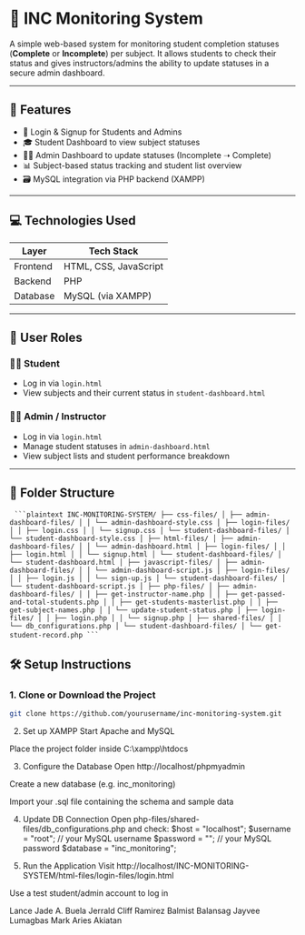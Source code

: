 # 📝 INC Monitoring System

A simple web-based system for monitoring student completion statuses (**Complete** or **Incomplete**) per subject. It allows students to check their status and gives instructors/admins the ability to update statuses in a secure admin dashboard.

---

## 📌 Features

- 🔐 Login & Signup for Students and Admins
- 🎓 Student Dashboard to view subject statuses
- 🧑‍🏫 Admin Dashboard to update statuses (Incomplete ➝ Complete)
- 📊 Subject-based status tracking and student list overview
- 🗃️ MySQL integration via PHP backend (XAMPP)

---

## 💻 Technologies Used

| Layer    | Tech Stack            |
| -------- | --------------------- |
| Frontend | HTML, CSS, JavaScript |
| Backend  | PHP                   |
| Database | MySQL (via XAMPP)     |

---

## 👤 User Roles

### 👨‍🎓 Student

- Log in via `login.html`
- View subjects and their current status in `student-dashboard.html`

### 🧑‍🏫 Admin / Instructor

- Log in via `login.html`
- Manage student statuses in `admin-dashboard.html`
- View subject lists and student performance breakdown

---

## 📁 Folder Structure

<pre> <code>```plaintext INC-MONITORING-SYSTEM/ ├── css-files/ │ ├── admin-dashboard-files/ │ │ └── admin-dashboard-style.css │ ├── login-files/ │ │ ├── login.css │ │ └── signup.css │ └── student-dashboard-files/ │ └── student-dashboard-style.css │ ├── html-files/ │ ├── admin-dashboard-files/ │ │ └── admin-dashboard.html │ ├── login-files/ │ │ ├── login.html │ │ └── signup.html │ └── student-dashboard-files/ │ └── student-dashboard.html │ ├── javascript-files/ │ ├── admin-dashboard-files/ │ │ └── admin-dashboard-script.js │ ├── login-files/ │ │ ├── login.js │ │ └── sign-up.js │ └── student-dashboard-files/ │ └── student-dashboard-script.js │ ├── php-files/ │ ├── admin-dashboard-files/ │ │ ├── get-instructor-name.php │ │ ├── get-passed-and-total-students.php │ │ ├── get-students-masterlist.php │ │ ├── get-subject-names.php │ │ └── update-student-status.php │ ├── login-files/ │ │ ├── login.php │ │ └── signup.php │ ├── shared-files/ │ │ └── db_configurations.php │ └── student-dashboard-files/ │ └── get-student-record.php ```</code> </pre>

## 🛠️ Setup Instructions

### 1. Clone or Download the Project

```bash
git clone https://github.com/yourusername/inc-monitoring-system.git
```

2. Set up XAMPP
   Start Apache and MySQL

Place the project folder inside C:\xampp\htdocs

3. Configure the Database
   Open http://localhost/phpmyadmin

Create a new database (e.g. inc_monitoring)

Import your .sql file containing the schema and sample data

4. Update DB Connection
   Open php-files/shared-files/db_configurations.php and check:
   $host = "localhost";
$username = "root"; // your MySQL username
   $password = "";     // your MySQL password
$database = "inc_monitoring";

5. Run the Application
   Visit http://localhost/INC-MONITORING-SYSTEM/html-files/login-files/login.html

Use a test student/admin account to log in

Lance Jade A. Buela
Jerrald Cliff Ramirez
Balmist Balansag
Jayvee Lumagbas
Mark Aries Akiatan
